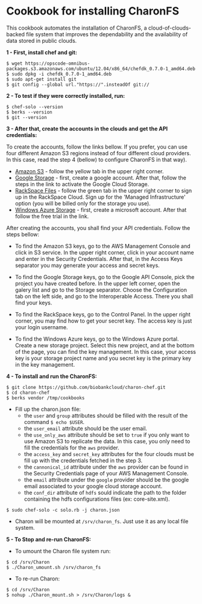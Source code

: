 # Cookbook for installing CharonFS

This cookbook automates the installation of CharonFS, a cloud-of-clouds-backed file system that improves the dependability and the availability of data stored in public clouds. 

**1 - First, install chef and git:**

```
$ wget https://opscode-omnibus-packages.s3.amazonaws.com/ubuntu/12.04/x86_64/chefdk_0.7.0-1_amd64.deb
$ sudo dpkg -i chefdk_0.7.0-1_amd64.deb
$ sudo apt-get install git
$ git config --global url."https://".insteadOf git://
```

**2 - To test if they were correctly installed, run:**
```
$ chef-solo --version
$ berks --version
$ git --version
```
**3 - After that, create the accounts in the clouds and get the API credentials:**

To create the accounts, follow the links bellow. If you prefer, you can use four different Amazon S3 regions instead of four different cloud providers. In this case, read the step 4 (bellow) to configure CharonFS in that way).
* [Amazon S3](https://aws.amazon.com/s3/) - follow the yellow tab in the upper right corner.
* [Google Storage](https://cloud.google.com/storage/docs/signup) - first, create a google account. After that, follow the steps in the link to activate the Google Cloud Storage.
* [RackSpace Files](http://www.rackspace.co.uk/) - follow the green tab in the upper right corner to sign up in the RackSpace Cloud. Sign up for the 'Managed Infrastructure' option (you will be billed only for the storage you use).
* [Windows Azure Storage](https://azure.microsoft.com/en-us/) - first, create a microsoft account. After that follow the free trial in the link.

After creating the accounts, you shall find your API credentials. Follow the steps bellow:

* To find the Amazon S3 keys, go to the AWS Management Console and click in S3 service. In the upper right corner, click in your account name and enter in the Security Credentials. After that, in the Access Keys separator you may generate your access and secret keys.

* To find the Google Storage keys, go to the Google API Console, pick the project you have created before. In the upper left corner, open the galery list and go to the Storage separator. Choose the Configuration tab on the left side, and go to the Interoperable Access. There you shall find your keys.

* To find the RackSpace keys, go to the Control Panel. In the upper right corner, you may find how to get your secret key. The access key is just your login username.

* To find the Windows Azure keys, go to the Windows Azure portal. Create a new storage project. Select this new project, and at the bottom of the page, you can find the key management. In this case, your access key is your storage project name and you secret key is the primary key in the key management.

**4 - To install and run the CharonFS:**

```
$ git clone https://github.com/biobankcloud/charon-chef.git
$ cd charon-chef
$ berks vendor /tmp/cookbooks
```
* Fill up the charon.json file:
  * the `user` and `group` attributes should be filled with the result of the command `$ echo $USER`.
  * the `user_email` attribute should be the user email.
  * the `use_only_aws` attribute should be set to `true` if you only want to use Amazon S3 to replicate the data. In this case, you only need to fill the credentials for the `aws` provider. 
  * the `access_key` and `secret_key` attributes for the four clouds must be fill up with the credentials fetched in the step 3.
  * the `cannonical_id` attribute under the `aws` provider can be found in the Security Credentials page of your AWS Management Console.
  * the `email` attribute under the `google` provider should be the google email associated to your google cloud storage account.
  * the `conf_dir` attribute of `hdfs` sould indicate the path to the folder containing the hdfs configurations files (ex: core-site.xml).
```
$ sudo chef-solo -c solo.rb -j charon.json
```
* Charon will be mounted at `/srv/charon_fs`. Just use it as any local file system.

**5 - To Stop and re-run CharonFS:**

* To umount the Charon file system run:
```
$ cd /srv/Charon
$ ./Charon_umount.sh /srv/charon_fs
```
* To re-run Charon:
```
$ cd /srv/Charon
$ nohup ./Charon_mount.sh > /srv/Charon/logs &
```
